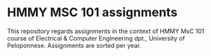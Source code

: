 # HMMY MSC 101 assignments

This repository regards assignments in the context of HMMY MsC 101 course of Electrical & Computer Engineering dpt., University of Peloponnese.
Assignments are sorted per year.